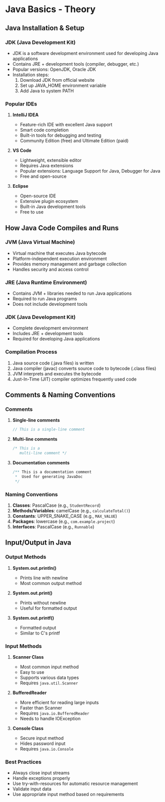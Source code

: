 # Java Basics - Theory

## Java Installation & Setup

### JDK (Java Development Kit)
- JDK is a software development environment used for developing Java applications
- Contains JRE + development tools (compiler, debugger, etc.)
- Popular versions: OpenJDK, Oracle JDK
- Installation steps:
  1. Download JDK from official website
  2. Set up JAVA_HOME environment variable
  3. Add Java to system PATH

### Popular IDEs
1. **IntelliJ IDEA**
   - Feature-rich IDE with excellent Java support
   - Smart code completion
   - Built-in tools for debugging and testing
   - Community Edition (free) and Ultimate Edition (paid)

2. **VS Code**
   - Lightweight, extensible editor
   - Requires Java extensions
   - Popular extensions: Language Support for Java, Debugger for Java
   - Free and open-source

3. **Eclipse**
   - Open-source IDE
   - Extensive plugin ecosystem
   - Built-in Java development tools
   - Free to use

## How Java Code Compiles and Runs

### JVM (Java Virtual Machine)
- Virtual machine that executes Java bytecode
- Platform-independent execution environment
- Provides memory management and garbage collection
- Handles security and access control

### JRE (Java Runtime Environment)
- Contains JVM + libraries needed to run Java applications
- Required to run Java programs
- Does not include development tools

### JDK (Java Development Kit)
- Complete development environment
- Includes JRE + development tools
- Required for developing Java applications

### Compilation Process
1. Java source code (.java files) is written
2. Java compiler (javac) converts source code to bytecode (.class files)
3. JVM interprets and executes the bytecode
4. Just-In-Time (JIT) compiler optimizes frequently used code

## Comments & Naming Conventions

### Comments
1. **Single-line comments**
   ```java
   // This is a single-line comment
   ```

2. **Multi-line comments**
   ```java
   /* This is a
      multi-line comment */
   ```

3. **Documentation comments**
   ```java
   /** This is a documentation comment
    *  Used for generating JavaDoc
    */
   ```

### Naming Conventions
1. **Classes**: PascalCase (e.g., `StudentRecord`)
2. **Methods/Variables**: camelCase (e.g., `calculateTotal()`)
3. **Constants**: UPPER_SNAKE_CASE (e.g., `MAX_VALUE`)
4. **Packages**: lowercase (e.g., `com.example.project`)
5. **Interfaces**: PascalCase (e.g., `Runnable`)

## Input/Output in Java

### Output Methods
1. **System.out.println()**
   - Prints line with newline
   - Most common output method

2. **System.out.print()**
   - Prints without newline
   - Useful for formatted output

3. **System.out.printf()**
   - Formatted output
   - Similar to C's printf

### Input Methods
1. **Scanner Class**
   - Most common input method
   - Easy to use
   - Supports various data types
   - Requires `java.util.Scanner`

2. **BufferedReader**
   - More efficient for reading large inputs
   - Faster than Scanner
   - Requires `java.io.BufferedReader`
   - Needs to handle IOException

3. **Console Class**
   - Secure input method
   - Hides password input
   - Requires `java.io.Console`

### Best Practices
- Always close input streams
- Handle exceptions properly
- Use try-with-resources for automatic resource management
- Validate input data
- Use appropriate input method based on requirements 